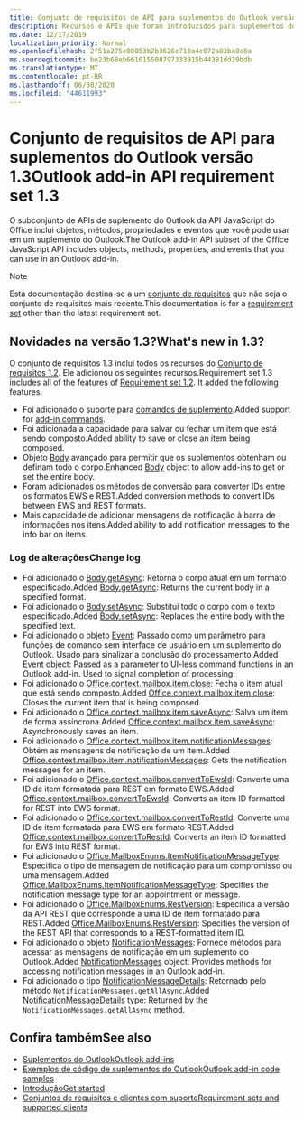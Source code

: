 ```yaml
---
title: Conjunto de requisitos de API para suplementos do Outlook versão 1.3
description: Recursos e APIs que foram introduzidos para suplementos do Outlook e APIs JavaScript do Office como parte da API de caixa de correio 1,3.
ms.date: 12/17/2019
localization_priority: Normal
ms.openlocfilehash: 2f51a275e00853b2b3626c710a4c072a83ba8c0a
ms.sourcegitcommit: be23b68eb661015508797333915b44381dd29bdb
ms.translationtype: MT
ms.contentlocale: pt-BR
ms.lasthandoff: 06/08/2020
ms.locfileid: "44611993"
---
```

# <a name="outlook-add-in-api-requirement-set-13"></a><span data-ttu-id="ebaef-103">Conjunto de requisitos de API para suplementos do Outlook versão 1.3</span><span class="sxs-lookup"><span data-stu-id="ebaef-103">Outlook add-in API requirement set 1.3</span></span>

<span data-ttu-id="ebaef-104">O subconjunto de APIs de suplemento do Outlook da API JavaScript do Office inclui objetos, métodos, propriedades e eventos que você pode usar em um suplemento do Outlook.</span><span class="sxs-lookup"><span data-stu-id="ebaef-104">The Outlook add-in API subset of the Office JavaScript API includes objects, methods, properties, and events that you can use in an Outlook add-in.</span></span>

> [!NOTE]
> <span data-ttu-id="ebaef-105">Esta documentação destina-se a um [conjunto de requisitos](../../requirement-sets/outlook-api-requirement-sets.md) que não seja o conjunto de requisitos mais recente.</span><span class="sxs-lookup"><span data-stu-id="ebaef-105">This documentation is for a [requirement set](../../requirement-sets/outlook-api-requirement-sets.md) other than the latest requirement set.</span></span>

## <a name="whats-new-in-13"></a><span data-ttu-id="ebaef-106">Novidades na versão 1.3?</span><span class="sxs-lookup"><span data-stu-id="ebaef-106">What's new in 1.3?</span></span>

<span data-ttu-id="ebaef-p101">O conjunto de requisitos 1.3 inclui todos os recursos do [Conjunto de requisitos 1.2](../requirement-set-1.2/outlook-requirement-set-1.2.md). Ele adicionou os seguintes recursos.</span><span class="sxs-lookup"><span data-stu-id="ebaef-p101">Requirement set 1.3 includes all of the features of [Requirement set 1.2](../requirement-set-1.2/outlook-requirement-set-1.2.md). It added the following features.</span></span>

- <span data-ttu-id="ebaef-109">Foi adicionado o suporte para [comandos de suplemento](../../../outlook/add-in-commands-for-outlook.md).</span><span class="sxs-lookup"><span data-stu-id="ebaef-109">Added support for [add-in commands](../../../outlook/add-in-commands-for-outlook.md).</span></span>
- <span data-ttu-id="ebaef-110">Foi adicionada a capacidade para salvar ou fechar um item que está sendo composto.</span><span class="sxs-lookup"><span data-stu-id="ebaef-110">Added ability to save or close an item being composed.</span></span>
- <span data-ttu-id="ebaef-111">Objeto [Body](/javascript/api/outlook/office.body?view=outlook-js-1.3) avançado para permitir que os suplementos obtenham ou definam todo o corpo.</span><span class="sxs-lookup"><span data-stu-id="ebaef-111">Enhanced [Body](/javascript/api/outlook/office.body?view=outlook-js-1.3) object to allow add-ins to get or set the entire body.</span></span>
- <span data-ttu-id="ebaef-112">Foram adicionados os métodos de conversão para converter IDs entre os formatos EWS e REST.</span><span class="sxs-lookup"><span data-stu-id="ebaef-112">Added conversion methods to convert IDs between EWS and REST formats.</span></span>
- <span data-ttu-id="ebaef-113">Mais capacidade de adicionar mensagens de notificação à barra de informações nos itens.</span><span class="sxs-lookup"><span data-stu-id="ebaef-113">Added ability to add notification messages to the info bar on items.</span></span>

### <a name="change-log"></a><span data-ttu-id="ebaef-114">Log de alterações</span><span class="sxs-lookup"><span data-stu-id="ebaef-114">Change log</span></span>

- <span data-ttu-id="ebaef-115">Foi adicionado o [Body.getAsync](/javascript/api/outlook/office.body?view=outlook-js-1.3#getasync-coerciontype--options--callback-): Retorna o corpo atual em um formato especificado.</span><span class="sxs-lookup"><span data-stu-id="ebaef-115">Added [Body.getAsync](/javascript/api/outlook/office.body?view=outlook-js-1.3#getasync-coerciontype--options--callback-): Returns the current body in a specified format.</span></span>
- <span data-ttu-id="ebaef-116">Foi adicionado o [Body.setAsync](/javascript/api/outlook/office.body?view=outlook-js-1.3#setasync-data--options--callback-): Substitui todo o corpo com o texto especificado.</span><span class="sxs-lookup"><span data-stu-id="ebaef-116">Added [Body.setAsync](/javascript/api/outlook/office.body?view=outlook-js-1.3#setasync-data--options--callback-): Replaces the entire body with the specified text.</span></span>
- <span data-ttu-id="ebaef-p102">Foi adicionado o objeto [Event](/javascript/api/office/office.addincommands.event): Passado como um parâmetro para funções de comando sem interface de usuário em um suplemento do Outlook. Usado para sinalizar a conclusão do processamento.</span><span class="sxs-lookup"><span data-stu-id="ebaef-p102">Added [Event](/javascript/api/office/office.addincommands.event) object: Passed as a parameter to UI-less command functions in an Outlook add-in. Used to signal completion of processing.</span></span>
- <span data-ttu-id="ebaef-119">Foi adicionado o [Office.context.mailbox.item.close](office.context.mailbox.item.md#methods): Fecha o item atual que está sendo composto.</span><span class="sxs-lookup"><span data-stu-id="ebaef-119">Added [Office.context.mailbox.item.close](office.context.mailbox.item.md#methods): Closes the current item that is being composed.</span></span>
- <span data-ttu-id="ebaef-120">Foi adicionado o [Office.context.mailbox.item.saveAsync](office.context.mailbox.item.md#methods): Salva um item de forma assíncrona.</span><span class="sxs-lookup"><span data-stu-id="ebaef-120">Added [Office.context.mailbox.item.saveAsync](office.context.mailbox.item.md#methods): Asynchronously saves an item.</span></span>
- <span data-ttu-id="ebaef-121">Foi adicionado o [Office.context.mailbox.item.notificationMessages](office.context.mailbox.item.md#properties): Obtém as mensagens de notificação de um item.</span><span class="sxs-lookup"><span data-stu-id="ebaef-121">Added [Office.context.mailbox.item.notificationMessages](office.context.mailbox.item.md#properties): Gets the notification messages for an item.</span></span>
- <span data-ttu-id="ebaef-122">Foi adicionado o [Office.context.mailbox.convertToEwsId](office.context.mailbox.md#methods): Converte uma ID de item formatada para REST em formato EWS.</span><span class="sxs-lookup"><span data-stu-id="ebaef-122">Added [Office.context.mailbox.convertToEwsId](office.context.mailbox.md#methods): Converts an item ID formatted for REST into EWS format.</span></span>
- <span data-ttu-id="ebaef-123">Foi adicionado o [Office.context.mailbox.convertToRestId](office.context.mailbox.md#methods): Converte uma ID de item formatada para EWS em formato REST.</span><span class="sxs-lookup"><span data-stu-id="ebaef-123">Added [Office.context.mailbox.convertToRestId](office.context.mailbox.md#methods): Converts an item ID formatted for EWS into REST format.</span></span>
- <span data-ttu-id="ebaef-124">Foi adicionado o [Office.MailboxEnums.ItemNotificationMessageType](/javascript/api/outlook/office.mailboxenums.itemnotificationmessagetype?view=outlook-js-1.3): Especifica o tipo de mensagem de notificação para um compromisso ou uma mensagem.</span><span class="sxs-lookup"><span data-stu-id="ebaef-124">Added [Office.MailboxEnums.ItemNotificationMessageType](/javascript/api/outlook/office.mailboxenums.itemnotificationmessagetype?view=outlook-js-1.3): Specifies the notification message type for an appointment or message.</span></span>
- <span data-ttu-id="ebaef-125">Foi adicionado o [Office.MailboxEnums.RestVersion](/javascript/api/outlook/office.mailboxenums.restversion?view=outlook-js-1.3): Especifica a versão da API REST que corresponde a uma ID de item formatado para REST.</span><span class="sxs-lookup"><span data-stu-id="ebaef-125">Added [Office.MailboxEnums.RestVersion](/javascript/api/outlook/office.mailboxenums.restversion?view=outlook-js-1.3): Specifies the version of the REST API that corresponds to a REST-formatted item ID.</span></span>
- <span data-ttu-id="ebaef-126">Foi adicionado o objeto [NotificationMessages](/javascript/api/outlook/office.notificationmessages?view=outlook-js-1.3): Fornece métodos para acessar as mensagens de notificação em um suplemento do Outlook.</span><span class="sxs-lookup"><span data-stu-id="ebaef-126">Added [NotificationMessages](/javascript/api/outlook/office.notificationmessages?view=outlook-js-1.3) object: Provides methods for accessing notification messages in an Outlook add-in.</span></span>
- <span data-ttu-id="ebaef-127">Foi adicionado o tipo [NotificationMessageDetails](/javascript/api/outlook/office.notificationmessagedetails?view=outlook-js-1.3): Retornado pelo método `NotificationMessages.getAllAsync`.</span><span class="sxs-lookup"><span data-stu-id="ebaef-127">Added [NotificationMessageDetails](/javascript/api/outlook/office.notificationmessagedetails?view=outlook-js-1.3) type: Returned by the `NotificationMessages.getAllAsync` method.</span></span>

## <a name="see-also"></a><span data-ttu-id="ebaef-128">Confira também</span><span class="sxs-lookup"><span data-stu-id="ebaef-128">See also</span></span>

- [<span data-ttu-id="ebaef-129">Suplementos do Outlook</span><span class="sxs-lookup"><span data-stu-id="ebaef-129">Outlook add-ins</span></span>](../../../outlook/outlook-add-ins-overview.md)
- [<span data-ttu-id="ebaef-130">Exemplos de código de suplementos do Outlook</span><span class="sxs-lookup"><span data-stu-id="ebaef-130">Outlook add-in code samples</span></span>](https://developer.microsoft.com/outlook/gallery/?filterBy=Outlook,Samples,Add-ins)
- [<span data-ttu-id="ebaef-131">Introdução</span><span class="sxs-lookup"><span data-stu-id="ebaef-131">Get started</span></span>](../../../quickstarts/outlook-quickstart.md)
- [<span data-ttu-id="ebaef-132">Conjuntos de requisitos e clientes com suporte</span><span class="sxs-lookup"><span data-stu-id="ebaef-132">Requirement sets and supported clients</span></span>](../../requirement-sets/outlook-api-requirement-sets.md)
